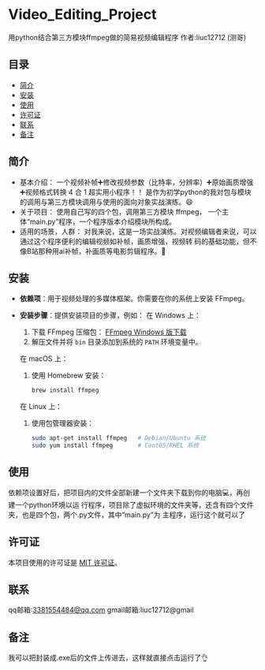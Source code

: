 # Video_Editing_Project

  用python结合第三方模块ffmpeg做的简易视频编辑程序
  作者:liuc12712 (测哥)

## 目录

- [简介](#简介)
- [安装](#安装)
- [使用](#使用)
- [许可证](#许可证)
- [联系](#联系)
- [备注](#备注)

## 简介

- 基本介绍：
  一个视频补帧➕修改视频参数（比特率，分辨率）➕原始画质增强➕视频格式转换 4 合 1 超实用小程序！！
是作为初学python的我对包与模块的调用与第三方模块调用与使用的面向对象实战演练。😄
- 关于项目：
  使用自己写的四个包，调用第三方模块 ffmpeg， 一个主体“main.py”程序，一个程序版本介绍模块所构成。
- 适用的场景，人群：
  对我来说，这是一场实战演练。对视频编辑者来说，可以通过这个程序便利的编辑视频如补帧，画质增强，视频转
码的基础功能，但不像B站那种用ai补帧，补画质等电影剪辑程序。🤭

## 安装

- **依赖项**：用于视频处理的多媒体框架。你需要在你的系统上安装 FFmpeg。
- **安装步骤**：提供安装项目的步骤，例如：
  在 Windows 上：
    1. 下载 FFmpeg 压缩包： [FFmpeg Windows 版下载](https://ffmpeg.org/download.html)
    2. 解压文件并将 `bin` 目录添加到系统的 `PATH` 环境变量中。
  
  在 macOS 上：
    1. 使用 Homebrew 安装：
       ```bash
       brew install ffmpeg
       ```
       
  在 Linux 上：
    1. 使用包管理器安装：
       ```bash
       sudo apt-get install ffmpeg   # Debian/Ubuntu 系统
       sudo yum install ffmpeg       # CentOS/RHEL 系统
       ```

## 使用

  依赖项设置好后，把项目内的文件全部新建一个文件夹下载到你的电脑💻，再创建一个python环境以运
行程序，项目除了虚拟环境的文件夹等，还含有四个文件夹，也是四个包，两个.py文件，其中“main.py”为
主程序，运行这个就可以了

## 许可证

  本项目使用的许可证是 [MIT 许可证](LICENSE)。

## 联系

  qq邮箱:3381554484@qq.com
  gmail邮箱:liuc12712@gmail

## 备注

  我可以把封装成.exe后的文件上传进去，这样就直接点击运行了👌




     

